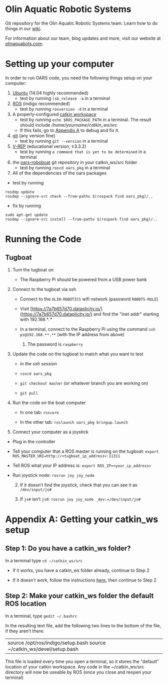 # Olin Aquatic Robotic Systems

Git repository for the Olin Aquatic Robotic Systems team. Learn how to do things in our [wiki](https://github.com/olin-robotic-sailing/oars-roboboat/wiki).

For information about our team, blog updates and more, visit our website at [olinaquabots.com](https://www.olinaquabots.com/).

# Setting up your computer

In order to run OARS code, you need the following things setup on your computer:

1. [Ubuntu](http://howtoubuntu.org/how-to-install-ubuntu-14-04-trusty-tahr) (14.04 highly recommended)
    * test by running `lsb_release -a` in a terminal
2. [ROS](http://wiki.ros.org/indigo/Installation/Ubuntu) (indigo recommended)
    * test by running `rosversion -d` in a terminal
3. A properly-configured [catkin workspace](http://wiki.ros.org/catkin/Tutorials/create_a_workspace)
    * test by running `echo $ROS_PACKAGE_PATH` in a terminal. 
The result should include */home/yourname/catkin_ws/src*
    * If this fails, go to [Appendix A](#appendix-a-getting-your-catkin_ws-setup) to debug and fix it.
4. [git](https://www.digitalocean.com/community/tutorials/how-to-install-git-on-ubuntu-14-04#how-to-install-git-with-apt) (any version fine)
    * test by running `git --version` in a terminal
5. [V-REP](http://www.coppeliarobotics.com/downloads.html) (educational version, ≥3.3.2)
    * test by running `a command that is yet to be determined` in a terminal
6. the [oars-roboboat](https://github.com/olin-robotic-sailing/oars-roboboat) git repository in your catkin_ws/src folder
    * test by running `roscd oars_pkg` in a terminal
7. All of the dependencies of the oars packages
* test by running 
```
rosdep update
rosdep --ignore-src check --from-paths $(rospack find oars_pkg)/..
```

* fix by running 
```
sudo apt-get update
rosdep --ignore-src install --from-paths $(rospack find oars_pkg)/..
```

# Running the Code

## Tugboat

1. Turn the tugboat on

    * The Raspberry Pi should be powered from a USB power bank

2. Connect to the tugboat via ssh

    * Connect to the `OLIN-ROBOTICS` wifi network (password `R0B0TS-RULE`)

    * Visit [https://7a7b657d70.dataplicity.io/](https://7a7b657d70.dataplicity.io/) and find the "inet addr" starting with 192.168.\**.\**

    * In a terminal, connect to the Raspberry Pi using the command 
`ssh pi@192.168.**.**` (with the IP address from above)

        1. The password is `raspberry`

3. Update the code on the tugboat to match what you want to test

    * *in the ssh session*

    * `roscd oars_pkg`

    * `git checkout master` (or whatever branch you are working on)

    * `git pull`

4. Run the code on the boat computer

    * In one tab: `roscore`

    * In the other tab: `roslaunch oars_pkg bringup.launch`

5. Connect your computer as a joystick

* Plug in the controller

* Tell your computer that a ROS master is running on the tugboat: 
`export ROS_MASTER_URI=http://<tugboat_ip_address>:11311`

* Tell ROS what your IP address is:
`export ROS_IP=<your_ip_address>`

* Run joystick node: `rosrun joy joy_node`

    2. If it doesn’t find the joystick, check that you can see it as `/dev/input/js#`

    3. If `js#` isn’t `js0`: `rosrun joy joy_node _dev:=/dev/input/js#`




# Appendix A: Getting your catkin_ws setup

## Step 1: Do you have a catkin_ws folder?

In a terminal type `cd ~/catkin_ws/src`

* If it works, you have a catkin_ws folder already, continue to Step 2

* If it doesn’t work, follow the instructions [here](http://wiki.ros.org/catkin/Tutorials/create_a_workspace), then continue to Step 2

## Step 2: Make your catkin_ws folder the default ROS location

In a terminal, type `gedit ~/.bashrc`

In the resulting text file, add the following two lines to the bottom of the file, if they aren’t there:

<table>
  <tr>
    <td>source /opt/ros/indigo/setup.bash
source ~/catkin_ws/devel/setup.bash</td>
  </tr>
</table>


This file is loaded every time you open a terminal, so it stores the "default" location of your catkin workspace. Any code in the ~/catkin_ws/src directory will now be useable by ROS (once you close and reopen your terminal)